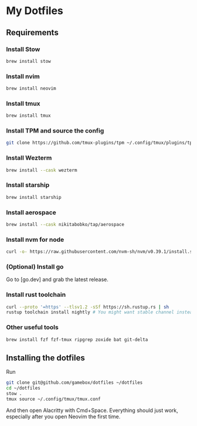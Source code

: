 # My Dotfiles

## Requirements

### Install Stow

```sh
brew install stow
```

### Install nvim

```sh
brew install neovim
```

### Install tmux

```sh
brew install tmux
```

### Install TPM and source the config

```sh
git clone https://github.com/tmux-plugins/tpm ~/.config/tmux/plugins/tpm
```

### Install Wezterm

```sh
brew install --cask wezterm
```

### Install starship

```sh
brew install starship
```

### Install aerospace

```sh
brew install --cask nikitabobko/tap/aerospace
```

### Install nvm for node

```sh
curl -o- https://raw.githubusercontent.com/nvm-sh/nvm/v0.39.1/install.sh | bash
```

### (Optional) Install go

Go to [go.dev] and grab the latest release.

### Install rust toolchain

```sh
curl --proto '=https' --tlsv1.2 -sSf https://sh.rustup.rs | sh
rustup toolchain install nightly # You might want stable channel instead
```

### Other useful tools

```sh
brew install fzf fzf-tmux ripgrep zoxide bat git-delta
```


## Installing the dotfiles

Run

```sh
git clone git@github.com/gamebox/dotfiles ~/dotfiles
cd ~/dotfiles
stow .
tmux source ~/.config/tmux/tmux.conf
```

And then open Alacritty with Cmd+Space.  Everything should just work, especially after you open Neovim the first time.
